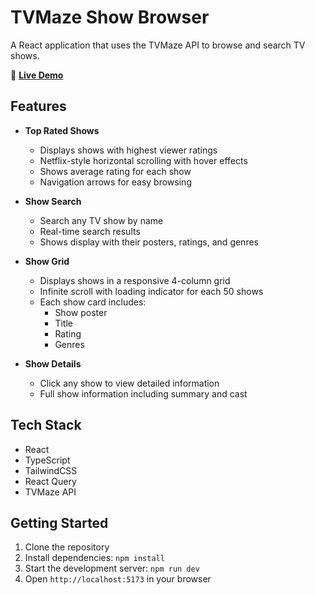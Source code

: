 # TVMaze Show Browser

A React application that uses the TVMaze API to browse and search TV shows.

🔗 **[Live Demo](https://tvmaze-show-browser.netlify.app/)**

## Features

- **Top Rated Shows**
  - Displays shows with highest viewer ratings
  - Netflix-style horizontal scrolling with hover effects
  - Shows average rating for each show
  - Navigation arrows for easy browsing

- **Show Search**
  - Search any TV show by name
  - Real-time search results
  - Shows display with their posters, ratings, and genres

- **Show Grid**
  - Displays shows in a responsive 4-column grid
  - Infinite scroll with loading indicator for each 50 shows
  - Each show card includes:
    - Show poster
    - Title
    - Rating
    - Genres

- **Show Details**
  - Click any show to view detailed information
  - Full show information including summary and cast

## Tech Stack

- React
- TypeScript
- TailwindCSS
- React Query
- TVMaze API

## Getting Started

1. Clone the repository
2. Install dependencies: `npm install`
3. Start the development server: `npm run dev`
4. Open `http://localhost:5173` in your browser
